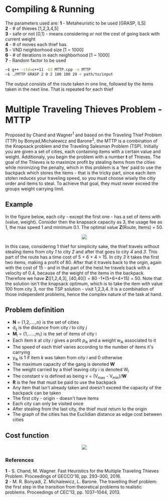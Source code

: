 # Compiling & Running
The parameters used are:
**1** - Metaheuristic to be used [GRASP, ILS]\
**2** - # of thieves [1,2,3,4,5]\
**3** - safe or not [0,1] - means considering or not the cost of going back with current weight\
**4** - # of moves each thief has\
**5** - VND neighborhood size [1 ~ 1000]\
**6** - # of iterations in each neighborhood [1 ~ 1000]\
**7** - Random factor to be used

```bash
~$ g++ -std=c++11 -O3 MTTP.cpp -o MTTP
~$ ./MTTP GRASP 2 0 2 100 100 20 < path/to/input
```

The output consists of the route taken in one line, followed by the items taken in the next line. That is repeated for each thief
# Multiple Traveling Thieves Problem - MTTP
Proposed by Chand and Wagner<sup>1</sup> and based on the Traveling Thief Problem (TTP) by Bonyad,Michalewicz and Barone<sup>2</sup>, the MTTP is a combination of the Knapsack problem and the Traveling Salesman Problem (TSP). 
Initially you are given a set of cities, each containing items with a certain value and weight. Additionaly, you begin the problem with a number **t** of Thieves. The goal of the Thieves is to maximize profit by stealing items from the cities while minimizing the penalty, which in this problem is a 'fee' paid to use the backpack which stores the items - that is the tricky part, since each item stolen reduces your traveling speed, so you must choose wisely the citiy order and items to steal. To achieve that goal, they must never exceed the groups weight carrying limit. 

## Example
In the figure below, each city - except the first one - has a set of items with (value, weight). Consider then the knapsack capacity as 3, the usage fee as 1, the max speed 1 and minimum 0.1. The optimal value **Z**(Route, Items) = 50.

<p align="center">
<img src="https://raw.githubusercontent.com/lucas-t-reis/MTTP/master/assets/sample.svg">
</p>

In this case, considering 1 thief for simplicity sake, the thief travels without stealing items from city *1* to city *2* and after that goes to city *4* and *3*. This part of the route has a time cost of 5 + 6 + 4 = 15. In city *3*  it takes the first two items, making a profit of 80. After that it travels back to the orgin, again with the cost of 15 - and in that part of the heist he travels back with a velocity of 0.4, because of the weight of the items in the backpack. Therefore we have **Z**([1,2,4,3], [40,40]) = 80 -1\*(5+6+4+15) = 50. Note that the solution isn't the knapsack optimum, which is to take the item with value 100 from city 3, nor the TSP solution - visit 1,2,3,4. It is a combination of those independent problems, hence the complex nature of the task at hand.


## Problem definition
* **N** = {1,2,....,n} is the set of cities
* d<sub>ij</sub> is the distance from city *i* to city *j*
* **M**<sub>i</sub> = {1,.....,m<sub>i</sub>} is the set of items of city i
* Each item *k* at city *i* gives a profit *p*<sub>ik</sub> and a weight w<sub>ik</sub> associated to it
* The speed of each thief varies according to the number of items it's carrying
* y<sub>ik</sub> is 1 if item *k* was taken from city *i* and 0 otherwise
* The maximum capacity of the gang is denoted **W**
* The weight carried by a thief leaving city i is denoted W<sub>i</sub>
* The constant v is defined as being v = (V<sub>max</sub> - V<sub>min</sub>)/**W**
* **R** is the fee that must be paid to use the backpack
* Any item that isn't already taken and doesn't exceed the capacity of the backpack can be taken
* The first city - origin - doesn't have items
* Each city can only be visited once
* After stealing from the last city, the thief must return to the origin
* The graph of the cities has the Euclidian distance as edge cost between cities

## Cost function

<p align="center">
<img src="https://raw.githubusercontent.com/lucas-t-reis/MTTP/master/assets/cost.svg">
</p>

### References

**1** - S. Chand, M. Wagner. Fast Heuristics for the Multiple Traveling Thieves Problem. Proceedings of GECCO’16, pp. 293–300, 2016.\
**2** - M. R. Bonyadi, Z. Michalewicz, L. Barone. The travelling thief problem: the first step in the transition from theoretical problems to realistic problems. Proceedings of CEC’13, pp. 1037–1044, 2013.
